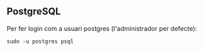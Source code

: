 PostgreSQL
--------------

Per fer login com a usuari postgres (l'administrador per defecte):
```
sudo -u postgres psql
```

